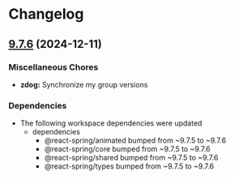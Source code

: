 # Changelog

## [9.7.6](https://github.com/pmndrs/react-spring/compare/zdog-v9.7.5...zdog-v9.7.6) (2024-12-11)


### Miscellaneous Chores

* **zdog:** Synchronize my group versions


### Dependencies

* The following workspace dependencies were updated
  * dependencies
    * @react-spring/animated bumped from ~9.7.5 to ~9.7.6
    * @react-spring/core bumped from ~9.7.5 to ~9.7.6
    * @react-spring/shared bumped from ~9.7.5 to ~9.7.6
    * @react-spring/types bumped from ~9.7.5 to ~9.7.6
